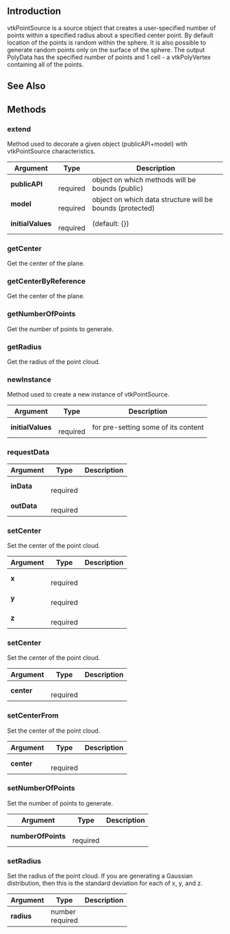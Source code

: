 ## Introduction

vtkPointSource is a source object that creates a user-specified number of
points within a specified radius about a specified center point. By default
location of the points is random within the sphere. It is also possible to
generate random points only on the surface of the sphere. The output PolyData
has the specified number of points and 1 cell - a vtkPolyVertex containing
all of the points.




## See Also

## Methods


### extend

Method used to decorate a given object (publicAPI+model) with vtkPointSource characteristics.


| Argument | Type | Description |
| ------------- | ------------- | ----- |
| **publicAPI** | <span class="arg-type"></span></br></span><span class="arg-required">required</span> | object on which methods will be bounds (public) |
| **model** | <span class="arg-type"></span></br></span><span class="arg-required">required</span> | object on which data structure will be bounds (protected) |
| **initialValues** | <span class="arg-type"></span></br></span><span class="arg-required">required</span> | (default: {}) |


### getCenter

Get the center of the plane.



### getCenterByReference

Get the center of the plane.



### getNumberOfPoints

Get the number of points to generate.



### getRadius

Get the radius of the point cloud.



### newInstance

Method used to create a new instance of vtkPointSource.


| Argument | Type | Description |
| ------------- | ------------- | ----- |
| **initialValues** | <span class="arg-type"></span></br></span><span class="arg-required">required</span> | for pre-setting some of its content |


### requestData




| Argument | Type | Description |
| ------------- | ------------- | ----- |
| **inData** | <span class="arg-type"></span></br></span><span class="arg-required">required</span> |  |
| **outData** | <span class="arg-type"></span></br></span><span class="arg-required">required</span> |  |


### setCenter

Set the center of the point cloud.


| Argument | Type | Description |
| ------------- | ------------- | ----- |
| **x** | <span class="arg-type"></span></br></span><span class="arg-required">required</span> |  |
| **y** | <span class="arg-type"></span></br></span><span class="arg-required">required</span> |  |
| **z** | <span class="arg-type"></span></br></span><span class="arg-required">required</span> |  |


### setCenter

Set the center of the point cloud.


| Argument | Type | Description |
| ------------- | ------------- | ----- |
| **center** | <span class="arg-type"></span></br></span><span class="arg-required">required</span> |  |


### setCenterFrom

Set the center of the point cloud.


| Argument | Type | Description |
| ------------- | ------------- | ----- |
| **center** | <span class="arg-type"></span></br></span><span class="arg-required">required</span> |  |


### setNumberOfPoints

Set the number of points to generate.


| Argument | Type | Description |
| ------------- | ------------- | ----- |
| **numberOfPoints** | <span class="arg-type"></span></br></span><span class="arg-required">required</span> |  |


### setRadius

Set the radius of the point cloud. If you are generating a Gaussian
distribution, then this is the standard deviation for each of x, y, and z.


| Argument | Type | Description |
| ------------- | ------------- | ----- |
| **radius** | <span class="arg-type">number</span></br></span><span class="arg-required">required</span> |  |



